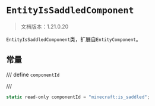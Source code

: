# `EntityIsSaddledComponent`

> 文档版本：1.21.0.20

`EntityIsSaddledComponent`类，扩展自`EntityComponent`。

## 常量

/// define
`componentId`


///

```js
static read-only componentId = "minecraft:is_saddled";
```

